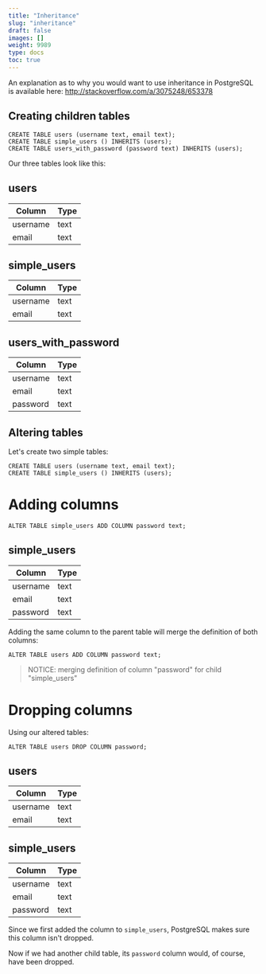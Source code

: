 ```yaml
---
title: "Inheritance"
slug: "inheritance"
draft: false
images: []
weight: 9989
type: docs
toc: true
---
```


An explanation as to why you would want to use inheritance in PostgreSQL is available here: http://stackoverflow.com/a/3075248/653378

## Creating children tables
    CREATE TABLE users (username text, email text);
    CREATE TABLE simple_users () INHERITS (users);
    CREATE TABLE users_with_password (password text) INHERITS (users);

Our three tables look like this:

## users

Column | Type
--- | ---
username | text
email | text

## simple_users

Column | Type
--- | ---
username | text
email | text

## users_with_password


Column | Type
--- | ---
username | text
email | text
password | text

     

## Altering tables
Let's create two simple tables:

    CREATE TABLE users (username text, email text);
    CREATE TABLE simple_users () INHERITS (users);

# Adding columns 

    ALTER TABLE simple_users ADD COLUMN password text;

## simple_users

Column | Type
--- | ---
username | text
email | text
password | text

Adding the same column to the parent table will merge the definition of both columns:

    ALTER TABLE users ADD COLUMN password text;

> NOTICE:  merging definition of column "password" for child "simple_users"

# Dropping columns
    
Using our altered tables:

    ALTER TABLE users DROP COLUMN password;

## users

Column | Type
--- | ---
username | text
email | text

## simple_users

Column | Type
--- | ---
username | text
email | text
password | text

Since we first added the column to `simple_users`, PostgreSQL makes sure this column isn't dropped.

Now if we had another child table, its `password` column would, of course, have been dropped.

